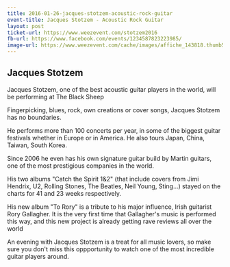 ```yaml
---
title: 2016-01-26-jacques-stotzem-acoustic-rock-guitar
event-title: Jacques Stotzem - Acoustic Rock Guitar
layout: post
ticket-url: https://www.weezevent.com/stotzem2016
fb-url: https://www.facebook.com/events/1234587823223985/
image-url: https://www.weezevent.com/cache/images/affiche_143818.thumb53700.1448547376.jpg
---
```

## Jacques Stotzem
Jacques Stotzem, one of the best acoustic guitar players in the world, will be performing at The Black Sheep

Fingerpicking, blues, rock, own creations or cover songs, Jacques Stotzem has no boundaries.

He performs more than 100 concerts per year, in some of the biggest guitar festivals whether in Europe or in America. He also tours Japan, China, Taiwan, South Korea.

Since 2006 he even has his own signature guitar build by Martin guitars, one of the most prestigious companies in the world.

His two albums "Catch the Spirit 1&amp;2" (that include covers from Jimi Hendrix, U2, Rolling Stones, The Beatles, Neil Young, Sting...) stayed on the charts for 41 and 23 weeks respectively.

His new album "To Rory" is a tribute to his major influence, Irish guitarist Rory Gallagher. It is the very first time that Gallagher's music is performed this way, and this new project is already getting rave reviews all over the world

An evening with Jacques Stotzem is a treat for all music lovers, so make sure you don't miss this oppportunity to watch one of the most incredible guitar players around.